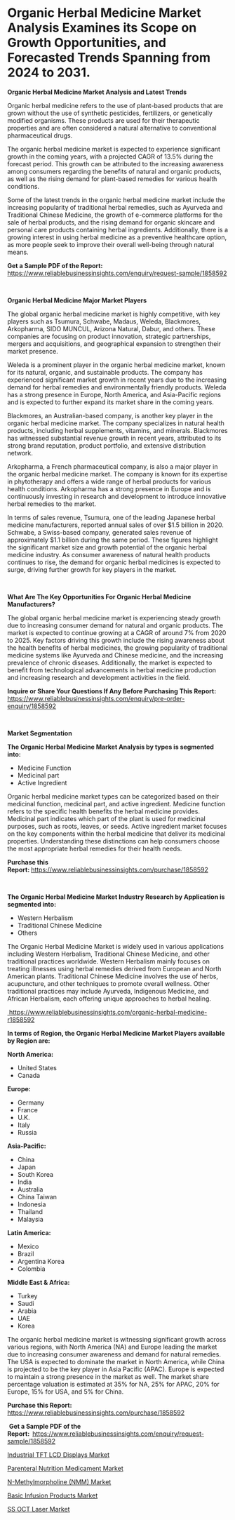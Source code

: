 <p><h1>Organic Herbal Medicine Market Analysis Examines its Scope on Growth Opportunities, and Forecasted Trends Spanning from 2024 to 2031.</h1></p><p><strong>Organic Herbal Medicine Market Analysis and Latest Trends</strong></p>
<p><p>Organic herbal medicine refers to the use of plant-based products that are grown without the use of synthetic pesticides, fertilizers, or genetically modified organisms. These products are used for their therapeutic properties and are often considered a natural alternative to conventional pharmaceutical drugs.</p><p>The organic herbal medicine market is expected to experience significant growth in the coming years, with a projected CAGR of 13.5% during the forecast period. This growth can be attributed to the increasing awareness among consumers regarding the benefits of natural and organic products, as well as the rising demand for plant-based remedies for various health conditions.</p><p>Some of the latest trends in the organic herbal medicine market include the increasing popularity of traditional herbal remedies, such as Ayurveda and Traditional Chinese Medicine, the growth of e-commerce platforms for the sale of herbal products, and the rising demand for organic skincare and personal care products containing herbal ingredients. Additionally, there is a growing interest in using herbal medicine as a preventive healthcare option, as more people seek to improve their overall well-being through natural means.</p></p>
<p><strong>Get a Sample PDF of the Report:&nbsp;</strong> <a href="https://www.reliablebusinessinsights.com/enquiry/request-sample/1858592">https://www.reliablebusinessinsights.com/enquiry/request-sample/1858592</a></p>
<p>&nbsp;</p>
<p><strong>Organic Herbal Medicine Major Market Players</strong></p>
<p><p>The global organic herbal medicine market is highly competitive, with key players such as Tsumura, Schwabe, Madaus, Weleda, Blackmores, Arkopharma, SIDO MUNCUL, Arizona Natural, Dabur, and others. These companies are focusing on product innovation, strategic partnerships, mergers and acquisitions, and geographical expansion to strengthen their market presence.</p><p>Weleda is a prominent player in the organic herbal medicine market, known for its natural, organic, and sustainable products. The company has experienced significant market growth in recent years due to the increasing demand for herbal remedies and environmentally friendly products. Weleda has a strong presence in Europe, North America, and Asia-Pacific regions and is expected to further expand its market share in the coming years.</p><p>Blackmores, an Australian-based company, is another key player in the organic herbal medicine market. The company specializes in natural health products, including herbal supplements, vitamins, and minerals. Blackmores has witnessed substantial revenue growth in recent years, attributed to its strong brand reputation, product portfolio, and extensive distribution network.</p><p>Arkopharma, a French pharmaceutical company, is also a major player in the organic herbal medicine market. The company is known for its expertise in phytotherapy and offers a wide range of herbal products for various health conditions. Arkopharma has a strong presence in Europe and is continuously investing in research and development to introduce innovative herbal remedies to the market.</p><p>In terms of sales revenue, Tsumura, one of the leading Japanese herbal medicine manufacturers, reported annual sales of over $1.5 billion in 2020. Schwabe, a Swiss-based company, generated sales revenue of approximately $1.1 billion during the same period. These figures highlight the significant market size and growth potential of the organic herbal medicine industry. As consumer awareness of natural health products continues to rise, the demand for organic herbal medicines is expected to surge, driving further growth for key players in the market.</p></p>
<p>&nbsp;</p>
<p><strong>What Are The Key Opportunities For Organic Herbal Medicine Manufacturers?</strong></p>
<p><p>The global organic herbal medicine market is experiencing steady growth due to increasing consumer demand for natural and organic products. The market is expected to continue growing at a CAGR of around 7% from 2020 to 2025. Key factors driving this growth include the rising awareness about the health benefits of herbal medicines, the growing popularity of traditional medicine systems like Ayurveda and Chinese medicine, and the increasing prevalence of chronic diseases. Additionally, the market is expected to benefit from technological advancements in herbal medicine production and increasing research and development activities in the field.</p></p>
<p><strong>Inquire or Share Your Questions If Any Before Purchasing This Report:</strong> <a href="https://www.reliablebusinessinsights.com/enquiry/pre-order-enquiry/1858592">https://www.reliablebusinessinsights.com/enquiry/pre-order-enquiry/1858592</a></p>
<p>&nbsp;</p>
<p><strong>Market Segmentation</strong></p>
<p><strong>The Organic Herbal Medicine Market Analysis by types is segmented into:</strong></p>
<p><ul><li>Medicine Function</li><li>Medicinal part</li><li>Active Ingredient</li></ul></p>
<p><p>Organic herbal medicine market types can be categorized based on their medicinal function, medicinal part, and active ingredient. Medicine function refers to the specific health benefits the herbal medicine provides. Medicinal part indicates which part of the plant is used for medicinal purposes, such as roots, leaves, or seeds. Active ingredient market focuses on the key components within the herbal medicine that deliver its medicinal properties. Understanding these distinctions can help consumers choose the most appropriate herbal remedies for their health needs.</p></p>
<p><strong>Purchase this Report:&nbsp;</strong><a href="https://www.reliablebusinessinsights.com/purchase/1858592">https://www.reliablebusinessinsights.com/purchase/1858592</a></p>
<p>&nbsp;</p>
<p><strong>The Organic Herbal Medicine Market Industry Research by Application is segmented into:</strong></p>
<p><ul><li>Western Herbalism</li><li>Traditional Chinese Medicine</li><li>Others</li></ul></p>
<p><p>The Organic Herbal Medicine Market is widely used in various applications including Western Herbalism, Traditional Chinese Medicine, and other traditional practices worldwide. Western Herbalism mainly focuses on treating illnesses using herbal remedies derived from European and North American plants. Traditional Chinese Medicine involves the use of herbs, acupuncture, and other techniques to promote overall wellness. Other traditional practices may include Ayurveda, Indigenous Medicine, and African Herbalism, each offering unique approaches to herbal healing.</p></p>
<p><a href="https://www.reliablebusinessinsights.com/organic-herbal-medicine-r1858592">&nbsp;https://www.reliablebusinessinsights.com/organic-herbal-medicine-r1858592</a></p>
<p><strong>In terms of Region, the Organic Herbal Medicine Market Players available by Region are:</strong></p>
<p>
    <p> <strong> North America: </strong>
        <ul>
            <li>United States</li>
            <li>Canada</li>
        </ul>
        </p> 
    <p> <strong> Europe: </strong>
        <ul>
            <li>Germany</li>
            <li>France</li>
            <li>U.K.</li>
            <li>Italy</li>
            <li>Russia</li>
        </ul>
        </p> 
    <p> <strong> Asia-Pacific: </strong>
        <ul>
            <li>China</li>
            <li>Japan</li>
            <li>South Korea</li>
            <li>India</li>
            <li>Australia</li>
            <li>China Taiwan</li>
            <li>Indonesia</li>
            <li>Thailand</li>
            <li>Malaysia</li>
        </ul>
        </p> 
    <p> <strong> Latin America: </strong>
        <ul>
            <li>Mexico</li>
            <li>Brazil</li>
            <li>Argentina Korea</li>
            <li>Colombia</li>
        </ul>
        </p> 
    <p> <strong> Middle East & Africa: </strong>
        <ul>
            <li>Turkey</li>
            <li>Saudi</li>
            <li>Arabia</li>
            <li>UAE</li>
            <li>Korea</li>
        </ul>
    </p>
    </p>
<p><p>The organic herbal medicine market is witnessing significant growth across various regions, with North America (NA) and Europe leading the market due to increasing consumer awareness and demand for natural remedies. The USA is expected to dominate the market in North America, while China is projected to be the key player in Asia Pacific (APAC). Europe is expected to maintain a strong presence in the market as well. The market share percentage valuation is estimated at 35% for NA, 25% for APAC, 20% for Europe, 15% for USA, and 5% for China.</p></p>
<p><strong>Purchase this Report: </strong><a href="https://www.reliablebusinessinsights.com/purchase/1858592">https://www.reliablebusinessinsights.com/purchase/1858592</a></p>
<p>&nbsp;<strong>Get a Sample PDF of the Report:&nbsp;&nbsp;</strong><a href="https://www.reliablebusinessinsights.com/enquiry/request-sample/1858592">https://www.reliablebusinessinsights.com/enquiry/request-sample/1858592</a></p>
<p><strong></strong></p>
<p><p><a href="https://www.linkedin.com/pulse/industrial-tft-lcd-displays-market-outlook-forecast-from-ea17e?trackingId=ykxbYTYDRNSEV0NDLuRFfg%3D%3D">Industrial TFT LCD Displays Market</a></p><p><a href="https://github.com/CliffMedina6/Market-Research-Report-List-6/blob/main/parenteral-nutrition-medicament-market.md">Parenteral Nutrition Medicament Market</a></p><p><a href="https://www.linkedin.com/pulse/global-n-methylmorpholine-nmm-market-trends-insights-growth-wqgcf?trackingId=8wPAEttOSwmShznAV8K3SQ%3D%3D">N-Methylmorpholine (NMM) Market</a></p><p><a href="https://github.com/provorikovar/Market-Research-Report-List-6/blob/main/basic-infusion-products-market.md">Basic Infusion Products Market</a></p><p><a href="https://www.linkedin.com/pulse/global-ss-oct-laser-market-sector-types-applications-player-5z3de?trackingId=B5nQIKCsQNi%2FymgURNja6Q%3D%3D">SS OCT Laser Market</a></p></p>